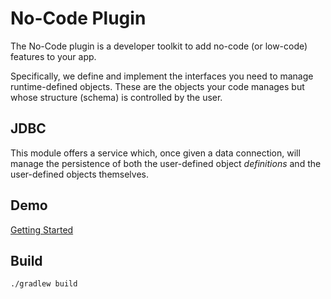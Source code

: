# No-Code Plugin

The No-Code plugin is a developer toolkit to add no-code (or low-code) features to your app. 

Specifically, we define and implement the interfaces you need to manage runtime-defined objects.  These are the objects your code manages but whose structure (schema) is controlled by the user.

## JDBC
This module offers a service which, once given a data connection, will manage the persistence of both the user-defined object _definitions_ and the user-defined objects themselves.  

## Demo

[Getting Started](docs/GettingStarted.java)

## Build

`./gradlew build`
